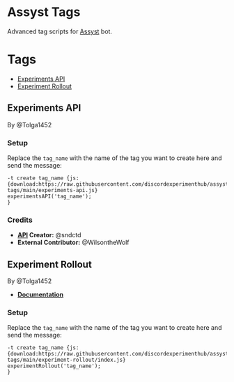 # Assyst Tags

Advanced tag scripts for [Assyst](https://jacher.io/assyst) bot.

# Tags

- [Experiments API](#experiments-api)
- [Experiment Rollout](#experiment-rollout)

## Experiments API

By @Tolga1452

### Setup

Replace the `tag_name` with the name of the tag you want to create here and send the message:

```
-t create tag_name {js:
{download:https://raw.githubusercontent.com/discordexperimenthub/assyst-tags/main/experiments-api.js}
experimentsAPI('tag_name');
}
```

### Credits

- **[API](https://experiments.dscrd.workers.dev) Creator:** @sndctd
- **External Contributor:** @WilsontheWolf

## Experiment Rollout

By @Tolga1452

- [**Documentation**](https://github.com/discordexperimenthub/assyst-tags/docs/experiment-rollout.md)

### Setup

Replace the `tag_name` with the name of the tag you want to create here and send the message:

```
-t create tag_name {js: 
{download:https://raw.githubusercontent.com/discordexperimenthub/assyst-tags/main/experiment-rollout/index.js} 
experimentRollout('tag_name');
}
```

